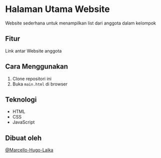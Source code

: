 # Halaman Utama Website
Website sederhana untuk menampilkan list dari anggota dalam kelompok

## Fitur
Link antar Website anggota

## Cara Menggunakan
1. Clone repositori ini
2. Buka `main.html` di browser

## Teknologi
- HTML
- CSS
- JavaScript

## Dibuat oleh
[@Marcello-Hugo-Laika](https://github.com/Marcello-Hugo-Laika)
